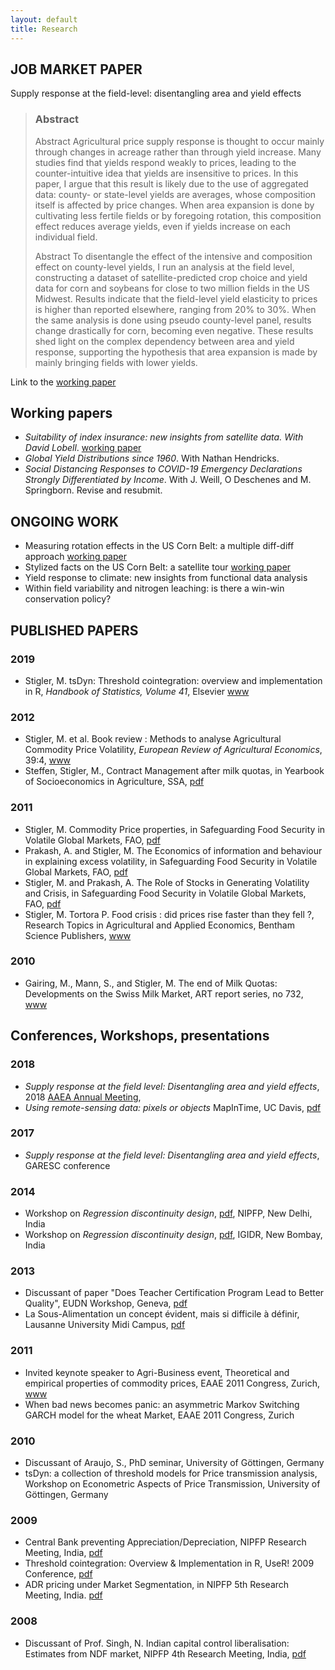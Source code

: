 ```yaml
---
layout: default
title: Research
---
```


## JOB MARKET PAPER

Supply response at the field-level: disentangling area and yield effects

> ### Abstract
>Abstract Agricultural price supply response is thought to occur mainly through changes in acreage rather than through yield increase. Many studies find that yields respond weakly to prices, leading to the counter-intuitive idea that yields are insensitive to prices. In this paper, I argue that this result is likely due to the use of aggregated data: county- or state-level yields are averages, whose composition itself is affected by price changes. When area expansion is done by cultivating less fertile fields or by foregoing rotation, this composition effect reduces average yields, even if yields increase on each individual field.
>
>Abstract To disentangle the effect of the intensive and composition effect on county-level yields, I run an analysis at the field level, constructing a dataset of satellite-predicted crop choice and yield data for corn and soybeans for close to two million fields in the US Midwest. Results indicate that the field-level yield elasticity to prices is higher than reported elsewhere, ranging from 20% to 30%. When the same analysis is done using pseudo county-level panel, results change drastically for corn, becoming even negative. These results shed light on the complex dependency between area and yield response, supporting the hypothesis that area expansion is made by mainly bringing fields with lower yields. 

Link to the [working paper](https://matthieustigler.github.io/docs/yield_response_satellite_Stigler.pdf)

## Working papers

- *Suitability of index insurance: new insights from satellite data. With David Lobell*. [working paper](https://github.com/MatthieuStigler/MatthieuStigler.github.io/raw/master/docs/cropIns_paper_latest.pdf)
- *Global Yield Distributions since 1960*. With Nathan Hendricks. 
- *Social Distancing Responses to COVID-19 Emergency Declarations Strongly Differentiated by Income*. With J. Weill, O Deschenes and M. Springborn. Revise and resubmit.



## ONGOING WORK

 - Measuring rotation effects in the US Corn Belt: a multiple diff-diff approach
[working paper](https://matthieustigler.github.io/docs/rotation_effects_Stigler_standalone.pdf)
 - Stylized facts on the US Corn Belt: a satellite tour [working paper](https://matthieustigler.github.io/docs/Chapter1_Stylised_facts_standalone.pdf)
 - Yield response to climate: new insights from functional data analysis
 - Within field variability and nitrogen leaching: is there a win-win conservation policy?




## PUBLISHED PAPERS

### 2019

 - Stigler, M. tsDyn: Threshold cointegration: overview and implementation in R, *Handbook of Statistics, Volume 41*, Elsevier
[www](https://www.sciencedirect.com/science/article/pii/S0169716119300355?via%3Dihub) 
### 2012

 - Stigler, M. et al. Book review : Methods to analyse Agricultural Commodity Price Volatility, *European Review of Agricultural Economics*, 39:4, [www](http://erae.oxfordjournals.org/content/39/4/732.extract)
 - Steffen, Stigler, M., Contract Management after milk quotas, in Yearbook of Socioeconomics in Agriculture, SSA, [pdf](https://ideas.repec.org/a/cha/ysa001/v5y2012i1p177-200.html)

### 2011
 - Stigler, M. Commodity Price properties, in Safeguarding Food Security in Volatile Global Markets, FAO, [pdf](http://www.fao.org/docrep/013/i2107e/i2107e02.pdf)
 - Prakash, A. and Stigler, M. The Economics of information and behaviour in explaining excess volatility, in Safeguarding Food Security in Volatile Global Markets, FAO, [pdf](http://www.fao.org/docrep/013/i2107e/i2107e14.pdf)
 - Stigler, M. and Prakash, A. The Role of Stocks in Generating Volatility and Crisis, in Safeguarding Food Security in Volatile Global Markets, FAO, [pdf](http://www.fao.org/docrep/013/i2107e/i2107e16.pdf)
 - Stigler, M. Tortora P. Food crisis : did prices rise faster than they fell ?, Research Topics in Agricultural and Applied Economics, Bentham Science Publishers, [www](http://www.benthamscience.com/ebooks/9781608052431/index.htm)

### 2010
 - Gairing, M., Mann, S., and Stigler, M. The end of Milk Quotas: Developments on the Swiss Milk Market, ART report series, no 732, [www](http://www.agroscope.admin.ch/publikationen/einzelpublikation/index.html?lang=de&aid=22407&pid=23029&vmode=fancy)

## Conferences, Workshops, presentations

### 2018

- *Supply response at the field level: Disentangling area and yield effects*, 2018 [AAEA Annual Meeting](https://www.aaea.org/meetings/2018-aaea-annual-meeting), 
- *Using remote-sensing data: pixels or objects* MapInTime, UC Davis, [pdf](https://github.com/MicheleTobias/MaptimeDavis/blob/master/OpenMicSession_Winter2018/matthieu_Stigler%20-%20Matthieu%20Stigler.pdf)

### 2017

- *Supply response at the field level: Disentangling area and yield effects*, GARESC conference

### 2014
 - Workshop on *Regression discontinuity design*, [pdf](http://matthieustigler.github.io/Lectures/Lect_RDD_Theo.pdf), NIPFP, New Delhi, India
 - Workshop on *Regression discontinuity design*, [pdf](http://matthieustigler.github.io/Lectures/Lect_RDD_Theo.pdf), IGIDR, New Bombay, India
 
### 2013
 - Discussant of paper "Does Teacher Certification Program Lead to Better Quality", EUDN Workshop, Geneva, [pdf](http://MatthieuStigler.github.io/Lectures/Discu_EUDN_Pritta.pdf)
 - La Sous-Alimentation un concept évident, mais si difficile à définir, Lausanne University Midi Campus, [pdf](http://MatthieuStigler.github.io/Lectures/Pres_UNIL_sousalim.pdf)

### 2011
 - Invited keynote speaker to Agri-Business event, Theoretical and empirical properties of commodity prices, EAAE 2011 Congress, Zurich, [www](https://dl.dropbox.com/u/6113358/CV/EAAE_Infoflyer_August.pdf)
 - When bad news becomes panic: an asymmetric Markov Switching GARCH model for the wheat Market, EAAE 2011 Congress, Zurich

### 2010
 - Discussant of Araujo, S., PhD seminar, University of Göttingen, Germany 
 - tsDyn: a collection of threshold models for Price transmission analysis, Workshop on Econometric Aspects of Price Transmission, University of Göttingen, Germany

### 2009
 - Central Bank preventing Appreciation/Depreciation, NIPFP Research Meeting, India, [pdf](http://macrofinance.nipfp.org.in/PDF/06_5Pr_Stigler_RegimeSwitichingINRUSD2.pdf)
 - Threshold cointegration: Overview & Implementation in R, UseR! 2009 Conference, [pdf](http://stat.ethz.ch/CRAN/web/packages/tsDyn/vignettes/ThCointOverview.pdf)
 - ADR pricing under Market Segmentation, in NIPFP 5th Research Meeting, India. [pdf](http://macrofinance.nipfp.org.in/PDF/22_4sl_Shah-ADR.pdf)

### 2008
 - Discussant of Prof. Singh, N. Indian capital control liberalisation: Estimates from NDF market, NIPFP 4th Research Meeting, India, [pdf](http://macrofinance.nipfp.org.in/PDF/16_3sl_di_Shah2008_NDF.pdf)



